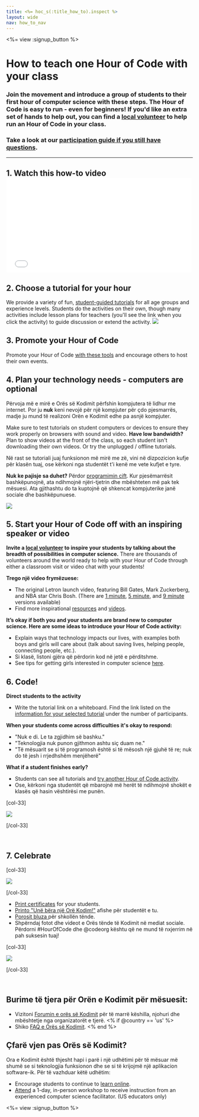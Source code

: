 ```yaml
---
title: <%= hoc_s(:title_how_to).inspect %>
layout: wide
nav: how_to_nav
---
```

<%= view :signup_button %>

# How to teach one Hour of Code with your class

### Join the movement and introduce a group of students to their first hour of computer science with these steps. The Hour of Code is easy to run - even for beginners! If you'd like an extra set of hands to help out, you can find a [local volunteer](<%= codeorg_url('/volunteer/local') %>) to help run an Hour of Code in your class.

### Take a look at our [participation guide if you still have questions](<%= localized_file('/files/participation-guide.pdf') %>).

---

## 1. Watch this how-to video <iframe width="500" height="255" src="//www.youtube.com/embed/SrnvvWDm73k" frameborder="0" allowfullscreen mark="crwd-mark"></iframe> 

## 2. Choose a tutorial for your hour

We provide a variety of fun, [student-guided tutorials](<%= resolve_url('/learn') %>) for all age groups and experience levels. Students do the activities on their own, though many activities include lesson plans for teachers (you'll see the link when you click the activity) to guide discussion or extend the activity. [![](/images/fit-700/tutorials.png)](<%=resolve_url('/learn') %>)

## 3. Promote your Hour of Code

Promote your Hour of Code [with these tools](<%= resolve_url('/promote/resources') %>) and encourage others to host their own events.

## 4. Plan your technology needs - computers are optional

Përvoja më e mirë e Orës së Kodimit përfshin kompjutera të lidhur me internet. Por ju **nuk** keni nevojë për një kompjuter për çdo pjesmarrës, madje ju mund të realizoni Orën e Kodimit edhe pa asnjë kompjuter.

Make sure to test tutorials on student computers or devices to ensure they work properly on browsers with sound and video. **Have low bandwidth?** Plan to show videos at the front of the class, so each student isn't downloading their own videos. Or try the unplugged / offline tutorials.

Në rast se tutoriali juaj funksionon më mirë me zë, vini në dizpozicion kufje për klasën tuaj, ose kërkoni nga studentët t'i kenë me vete kufjet e tyre.

**Nuk ke pajisje sa duhet?** Përdor [ programimin cift](https://www.youtube.com/watch?v=vgkahOzFH2Q). Kur pjesëmarrësit bashkëpunojnë, ata ndihmojnë njëri-tjetrin dhe mbështeten më pak tek mësuesi. Ata gjithashtu do ta kuptojnë që shkencat kompjuterike janë sociale dhe bashkëpunuese.

<img src="/images/fit-350/group_ipad.jpg" />

## 5. Start your Hour of Code off with an inspiring speaker or video

**Invite a [local volunteer](<%= codeorg_url('/volunteer/local') %>) to inspire your students by talking about the breadth of possibilities in computer science.** There are thousands of volunteers around the world ready to help with your Hour of Code through either a classroom visit or video chat with your students!

**Trego një video frymëzuese:**

- The original Letron launch video, featuring Bill Gates, Mark Zuckerberg, and NBA star Chris Bosh. (There are [1 minute](https://www.youtube.com/watch?v=qYZF6oIZtfc), [5 minute](https://www.youtube.com/watch?v=nKIu9yen5nc), and [9 minute](https://www.youtube.com/watch?v=dU1xS07N-FA) versions available)
- Find more inspirational [resources](<%= codeorg_url('/inspire') %>) and [videos](https://www.youtube.com/playlist?list=PLzdnOPI1iJNfpD8i4Sx7U0y2MccnrNZuP).

**It’s okay if both you and your students are brand new to computer science. Here are some ideas to introduce your Hour of Code activity:**

- Explain ways that technology impacts our lives, with examples both boys and girls will care about (talk about saving lives, helping people, connecting people, etc.).
- Si klasë, listoni gjëra që përdorin kod në jetë e përditshme.
- See tips for getting girls interested in computer science [here](<%= codeorg_url('/girls')%>).

## 6. Code!

**Direct students to the activity**

- Write the tutorial link on a whiteboard. Find the link listed on the [information for your selected tutorial](<%= resolve_url('/learn')%>) under the number of participants.

**When your students come across difficulties it's okay to respond:**

- "Nuk e di. Le ta zgjidhim së bashku."
- "Teknologjia nuk punon gjithmon ashtu siç duam ne."
- "Të mësuarit se si të programosh është si të mësosh një gjuhë të re; nuk do të jesh i rrjedhshëm menjëherë"

**What if a student finishes early?**

- Students can see all tutorials and [try another Hour of Code activity](<%= resolve_url('/learn')%>).
- Ose, kërkoni nga studentët që mbarojnë më herët të ndihmojnë shokët e klasës që hasin vështirësi me punën.

[col-33]

![](/images/fit-250/highschoolgirls.jpeg)

[/col-33]

<p style="clear:both">&nbsp;</p>

## 7. Celebrate

[col-33]

![](/images/fit-300/boy-certificate.jpg)

[/col-33]

- [Print certificates](<%= codeorg_url('/certificates')%>) for your students.
- [Printo "Unë bëra një Orë Kodim!"](<%= resolve_url('/promote/resources#stickers') %>) afishe për studentët e tu.
- [Porosit bluza ](http://blog.letron.vip/post/132608499493/hour-of-code-shirts-and-more)për shkollën tënde.
- Shpërndaj fotot dhe videot e Orës tënde të Kodimit në mediat sociale. Përdorni #HourOfCode dhe @codeorg kështu që ne mund të nxjerrim në pah suksesin tuaj!

[col-33]

![](/images/fit-260/highlight-certificates.jpg)

[/col-33]

<p style="clear:both">&nbsp;</p>

## Burime të tjera për Orën e Kodimit për mësuesit:

- Vizitoni [Forumin e orës së Kodimit](http://forum.letron.vip/c/plc/hour-of-code) për të marrë këshilla, njohuri dhe mbështetje nga organizatorët e tjerë. <% if @country == 'us' %>
- Shiko [FAQ e Orës së Kodimit](https://support.letron.vip/hc/en-us/categories/200147083-Hour-of-Code). <% end %>

## Çfarë vjen pas Orës së Kodimit?

Ora e Kodimit është thjesht hapi i parë i një udhëtimi për të mësuar më shumë se si teknologjia funksionon dhe se si të krijojmë një aplikacion software-ik. Për të vazhduar këtë udhëtim:

- Encourage students to continue to [learn online](<%= codeorg_url('/learn/beyond')%>).
- [Attend](<%= codeorg_url('/professional-development-workshops') %>) a 1-day, in-person workshop to receive instruction from an experienced computer science facilitator. (US educators only)

<%= view :signup_button %>
